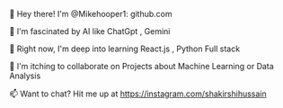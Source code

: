 
👋 Hey there!  I'm @Mikehooper1: github.com

 👀 I'm fascinated by AI like ChatGpt , Gemini 

🌱 Right now, I'm deep into learning React.js , Python Full stack

💞️ I'm itching to collaborate on Projects about Machine Learning or Data Analysis

📫 Want to chat? Hit me up at https://instagram.com/shakirshihussain






<!---
Mikehooper1/Mikehooper1 is a ✨ special ✨ repository because its `README.md` (this file) appears on your GitHub profile.
You can click the Preview link to take a look at your changes.
--->
